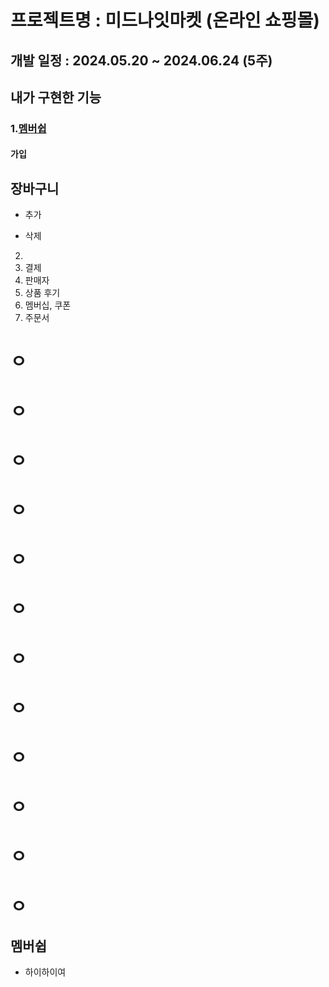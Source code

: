 
프로젝트명 : 미드나잇마켓 (온라인 쇼핑몰)
========================================

개발 일정 : 2024.05.20 ~ 2024.06.24 (5주)
-----------------------------------------

## 내가 구현한 기능


 ### 1.[멤버쉽](#membership-anchor)
  #### 가입
## 장바구니
  - 추가
 
  - 삭제
 2. 
 3. 결제
 4. 판매자
 5. 상품 후기
 6. 멤버십, 쿠폰
 7. 주문서


# ㅇ
# ㅇ
# ㅇ
# ㅇ
# ㅇ
# ㅇ
# ㅇ
# ㅇ
# ㅇ
# ㅇ
# ㅇ
# ㅇ

<a name="membership-anchor"></a>
## 멤버쉽
- 하이하이여
